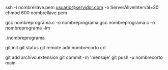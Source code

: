 ssh -i nombrellave.pem usuario@servidor.com -o ServerAliveInterval=30
chmod 600 nombrellave.pem

gcc nombreprograma.c -o nombreprograma
gcc nombreprograma.c -o nombreprograma -lm

./nombreprograma

git init
git status
git remote add nombrecorto url

git add archivo.extension
git commit -m 'mensaje'
git push -u nombrecorto main

